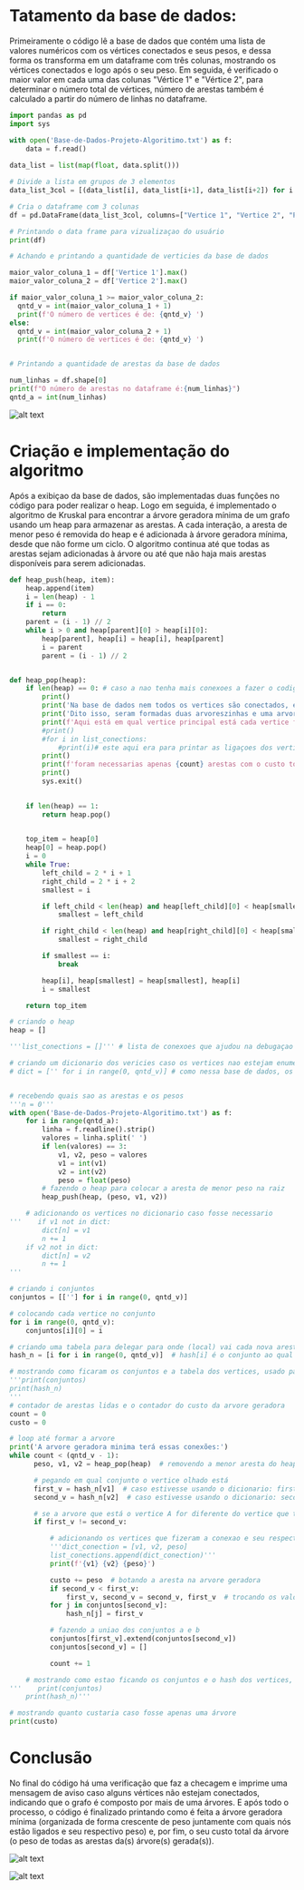 # Tatamento da base de dados:

Primeiramente o código lê a base de dados que contém uma lista de valores numéricos com os vértices conectados e seus pesos, e dessa forma os transforma em um dataframe com três colunas, mostrando os vértices conectados e logo após o seu peso. Em seguida, é verificado o maior valor em cada uma das colunas "Vértice 1" e "Vértice 2", para determinar o número total de vértices, número de arestas também é calculado a partir do número de linhas no dataframe.

```python
import pandas as pd
import sys

with open('Base-de-Dados-Projeto-Algoritimo.txt') as f:
    data = f.read()
    
data_list = list(map(float, data.split()))

# Divide a lista em grupos de 3 elementos
data_list_3col = [(data_list[i], data_list[i+1], data_list[i+2]) for i in range(0, len(data_list), 3)]

# Cria o dataframe com 3 colunas
df = pd.DataFrame(data_list_3col, columns=["Vertice 1", "Vertice 2", "Peso"])

# Printando o data frame para vizualizaçao do usuário
print(df)

# Achando e printando a quantidade de verticies da base de dados

maior_valor_coluna_1 = df['Vertice 1'].max()
maior_valor_coluna_2 = df['Vertice 2'].max()

if maior_valor_coluna_1 >= maior_valor_coluna_2:
  qntd_v = int(maior_valor_coluna_1 + 1)
  print(f'O número de vertices é de: {qntd_v} ')
else:
  qntd_v = int(maior_valor_coluna_2 + 1)
  print(f'O número de vertices é de: {qntd_v} ')


# Printando a quantidade de arestas da base de dados

num_linhas = df.shape[0]
print(f"O número de arestas no dataframe é:{num_linhas}")
qntd_a = int(num_linhas)
```
![alt text](https://user-images.githubusercontent.com/115439066/261471297-78ed2486-c0f0-4a0b-b993-406a15164337.png)

# Criação e implementação do algoritmo

Após a exibiçao da base de dados, são implementadas duas funções no código para poder realizar o heap. Logo em seguida, é implementado o algoritmo de Kruskal para encontrar a árvore geradora mínima de um grafo usando um heap para armazenar as arestas. A cada interação, a aresta de menor peso é removida do heap e é adicionada à árvore geradora mínima, desde que não forme um ciclo. O algoritmo continua até que todas as arestas sejam adicionadas à árvore ou até que não haja mais arestas disponíveis para serem adicionadas.

```python
def heap_push(heap, item):
    heap.append(item)
    i = len(heap) - 1
    if i == 0:
        return
    parent = (i - 1) // 2
    while i > 0 and heap[parent][0] > heap[i][0]:
        heap[parent], heap[i] = heap[i], heap[parent]
        i = parent
        parent = (i - 1) // 2


def heap_pop(heap):
    if len(heap) == 0: # caso a nao tenha mais conexoes a fazer o codigo é finalizado
        print()
        print('Na base de dados nem todos os vertices são conectados, existem vertices que se conectam com apenas um ou dois vertices (como por exemplo os vertices 1800 com o 1801 e os 1900 com 1901 e 1902')
        print('Dito isso, seram formadas duas arvoreszinhas e uma arvore grandona e não apenas uma só arvore gigante com todos os nós')
        print(f'Aqui está em qual vertice principal está cada vertice fez conexão (onde o indice é qual o vertice olhado e o numero que aparece é o conjunto ao qual ele foi acoplado): {hash_n}')
        #print()
        #for i in list_conections:
            #print(i)# este aqui era para printar as ligaçoes dos vertices caso tivessem sido adicionados à lista de conexoes
        print()
        print(f'foram necessarias apenas {count} arestas com o custo total de {custo}')
        print()
        sys.exit()
        

    if len(heap) == 1:
        return heap.pop()

   
    top_item = heap[0]
    heap[0] = heap.pop()
    i = 0
    while True:
        left_child = 2 * i + 1
        right_child = 2 * i + 2
        smallest = i

        if left_child < len(heap) and heap[left_child][0] < heap[smallest][0]:
            smallest = left_child

        if right_child < len(heap) and heap[right_child][0] < heap[smallest][0]:
            smallest = right_child

        if smallest == i:
            break

        heap[i], heap[smallest] = heap[smallest], heap[i]
        i = smallest

    return top_item

# criando o heap
heap = []

'''list_conections = []''' # lista de conexoes que ajudou na debugaçao do codigo para ver oq estava acontecendo

# criando um dicionario dos vericies caso os vertices nao estejam enumerados de 0 a qntd, mas como estão enumerados de 0 a qntd_v então nao será necessario
# dict = ['' for i in range(0, qntd_v)] # como nessa base de dados, os vertices ja estão enumerados em ordem crescente e constante de 0 a qnt_v, nao será necessario o uso desse dicionario


# recebendo quais sao as arestas e os pesos
'''n = 0'''
with open('Base-de-Dados-Projeto-Algoritimo.txt') as f:
    for i in range(qntd_a):
        linha = f.readline().strip()
        valores = linha.split(' ')
        if len(valores) == 3:
            v1, v2, peso = valores
            v1 = int(v1)
            v2 = int(v2)
            peso = float(peso)
        # fazendo o heap para colocar a aresta de menor peso na raiz
        heap_push(heap, (peso, v1, v2))

    # adicionando os vertices no dicionario caso fosse necessario
'''    if v1 not in dict:
        dict[n] = v1
        n += 1
    if v2 not in dict:
        dict[n] = v2
        n += 1
'''

# criando i conjuntos
conjuntos = [[''] for i in range(0, qntd_v)]

# colocando cada vertice no conjunto
for i in range(0, qntd_v):
    conjuntos[i][0] = i

# criando uma tabela para delegar para onde (local) vai cada nova aresta nos conjuntos
hash_n = [i for i in range(0, qntd_v)]  # hash[i] é o conjunto ao qual o vertice i pertence

# mostrando como ficaram os conjuntos e a tabela dos vertices, usado para o auxilio da debugação do codigo, mas nao necessario para o print
'''print(conjuntos)
print(hash_n)
'''
# contador de arestas lidas e o contador do custo da arvore geradora
count = 0
custo = 0

# loop até formar a arvore
print('A arvore geradora minima terá essas conexões:')
while count < (qntd_v - 1):
      peso, v1, v2 = heap_pop(heap)  # removendo a menor aresta do heap

      # pegando em qual conjunto o vertice olhado está
      first_v = hash_n[v1]  # caso estivesse usando o dicionario: first_v = hash_n[dict.index(v1)]
      second_v = hash_n[v2]  # caso estivesse usando o dicionario: second_v = hash_n[dict.index(v2)]

      # se a arvore que está o vertice A for diferente do vertice que tiver aresta B, juntamos as duas
      if first_v != second_v:

          # adicionando os vertices que fizeram a conexao e seu respectivo peso na lista de conexões, nao é necessario, mas é para deixar o codigo mais facil na hora de debugar
          '''dict_conection = [v1, v2, peso]
          list_conections.append(dict_conection)'''
          print(f'{v1} {v2} {peso}')

          custo += peso  # botando a aresta na arvore geradora
          if second_v < first_v:
              first_v, second_v = second_v, first_v  # trocando os valores dos vertices para ficar na ordem crescente
          for j in conjuntos[second_v]:
              hash_n[j] = first_v

          # fazendo a uniao dos conjuntos a e b
          conjuntos[first_v].extend(conjuntos[second_v])
          conjuntos[second_v] = []

          count += 1

    # mostrando como estao ficando os conjuntos e o hash dos vertices, util na hora da elaboraçao do codigo
'''    print(conjuntos)
    print(hash_n)'''

# mostrando quanto custaria caso fosse apenas uma árvore
print(custo)
```

# Conclusão

No final do código há uma verificação que faz a checagem e imprime uma mensagem de aviso caso alguns vértices não estejam conectados, indicando que o grafo é composto por mais de uma árvores. E após todo o processo, o código é finalizado printando como é feita a árvore geradora mínima (organizada de forma crescente de peso juntamente com quais nós estão ligados e seu respectivo peso) e, por fim, o seu custo total da árvore (o peso de todas as arestas da(s) árvore(s) gerada(s)). 

![alt text](https://user-images.githubusercontent.com/115439066/261473633-761b43b8-b152-4246-8d8a-03117836287c.png)

![alt text](https://user-images.githubusercontent.com/115439066/261471994-b0dc259c-89d3-4082-89c4-f21217c06725.png)
